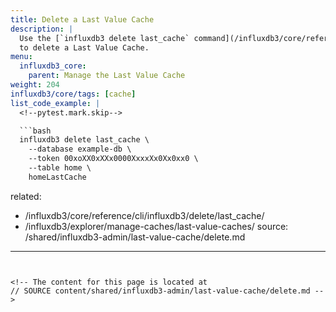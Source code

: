 ```yaml
---
title: Delete a Last Value Cache
description: |
  Use the [`influxdb3 delete last_cache` command](/influxdb3/core/reference/cli/influxdb3/delete/last_cache/)
  to delete a Last Value Cache.
menu:
  influxdb3_core:
    parent: Manage the Last Value Cache
weight: 204
influxdb3/core/tags: [cache]
list_code_example: |
  <!--pytest.mark.skip-->

  ```bash
  influxdb3 delete last_cache \
    --database example-db \
    --token 00xoXX0xXXx0000XxxxXx0Xx0xx0 \
    --table home \
    homeLastCache
  ```
related:
  - /influxdb3/core/reference/cli/influxdb3/delete/last_cache/
  - /influxdb3/explorer/manage-caches/last-value-caches/
source: /shared/influxdb3-admin/last-value-cache/delete.md
---
```


<!-- The content for this page is located at
// SOURCE content/shared/influxdb3-admin/last-value-cache/delete.md -->

